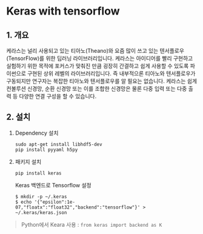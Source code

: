 # Keras with tensorflow



## 1. 개요 


케라스는 널리 사용되고 있는 티아노\(Theano\)와 요즘 많이 쓰고 있는 텐서플로우\(TensorFlow\)를 위한 딥러닝 라이브러리입니다. 케라스는 아이디어를 빨리 구현하고 실험하기 위한 목적에 포커스가 맞춰진 만큼 굉장히 간결하고 쉽게 사용할 수 있도록 파이썬으로 구현된 상위 레벨의 라이브러리입니다. 즉 내부적으론 티아노와 텐서플로우가 구동되지만 연구자는 복잡한 티아노와 텐서플로우를 알 필요는 없습니다. 케라스는 쉽게 컨볼루션 신경망, 순환 신경망 또는 이를 조합한 신경망은 물론 다중 입력 또는 다중 출력 등 다양한 연결 구성을 할 수 있습니다.

## 2. 설치 

1. Dependency 설치
   ```
   sudo apt-get install libhdf5-dev
   pip install pyyaml h5py
   ```
2. 패키지 설치
   ```
   pip install keras
   ```

   Keras 백엔드로 Tensorflow 설정
   ```
   $ mkdir -p ~/.keras
   $ echo '{"epsilon":1e-07,"floatx":"float32","backend":"tensorflow"}' > ~/.keras/keras.json
   ```

>  Python에서 Keara 사용 : `from keras import backend as K`

